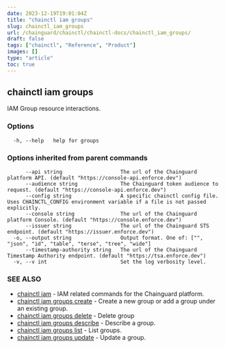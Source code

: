 ```yaml
---
date: 2023-12-19T19:01:04Z
title: "chainctl iam groups"
slug: chainctl_iam_groups
url: /chainguard/chainctl/chainctl-docs/chainctl_iam_groups/
draft: false
tags: ["chainctl", "Reference", "Product"]
images: []
type: "article"
toc: true
---
```

## chainctl iam groups

IAM Group resource interactions.

### Options

```
  -h, --help   help for groups
```

### Options inherited from parent commands

```
      --api string                   The url of the Chainguard platform API. (default "https://console-api.enforce.dev")
      --audience string              The Chainguard token audience to request. (default "https://console-api.enforce.dev")
      --config string                A specific chainctl config file. Uses CHAINCTL_CONFIG environment variable if a file is not passed explicitly.
      --console string               The url of the Chainguard platform Console. (default "https://console.enforce.dev")
      --issuer string                The url of the Chainguard STS endpoint. (default "https://issuer.enforce.dev")
  -o, --output string                Output format. One of: ["", "json", "id", "table", "terse", "tree", "wide"]
      --timestamp-authority string   The url of the Chainguard Timestamp Authority endpoint. (default "https://tsa.enforce.dev")
  -v, --v int                        Set the log verbosity level.
```

### SEE ALSO

* [chainctl iam](/chainguard/chainctl/chainctl-docs/chainctl_iam/)	 - IAM related commands for the Chainguard platform.
* [chainctl iam groups create](/chainguard/chainctl/chainctl-docs/chainctl_iam_groups_create/)	 - Create a new group or add a group under an existing group.
* [chainctl iam groups delete](/chainguard/chainctl/chainctl-docs/chainctl_iam_groups_delete/)	 - Delete group
* [chainctl iam groups describe](/chainguard/chainctl/chainctl-docs/chainctl_iam_groups_describe/)	 - Describe a group.
* [chainctl iam groups list](/chainguard/chainctl/chainctl-docs/chainctl_iam_groups_list/)	 - List groups.
* [chainctl iam groups update](/chainguard/chainctl/chainctl-docs/chainctl_iam_groups_update/)	 - Update a group.

